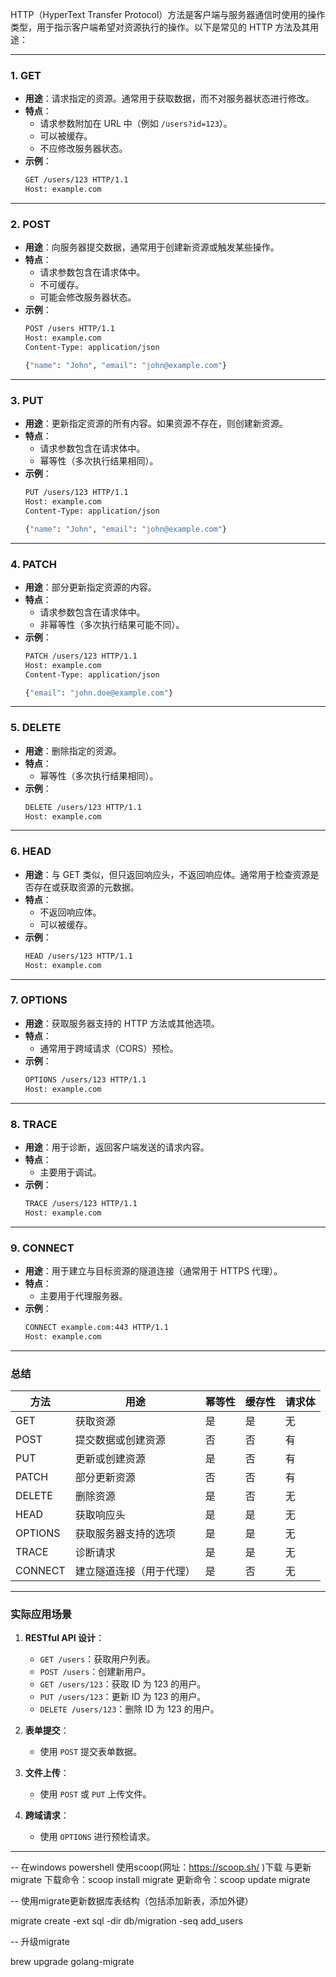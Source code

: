 
HTTP（HyperText Transfer Protocol）方法是客户端与服务器通信时使用的操作类型，用于指示客户端希望对资源执行的操作。以下是常见的 HTTP 方法及其用途：

---

### 1. **GET**
   - **用途**：请求指定的资源。通常用于获取数据，而不对服务器状态进行修改。
   - **特点**：
     - 请求参数附加在 URL 中（例如 `/users?id=123`）。
     - 可以被缓存。
     - 不应修改服务器状态。
   - **示例**：
     ```bash
     GET /users/123 HTTP/1.1
     Host: example.com
     ```

---

### 2. **POST**
   - **用途**：向服务器提交数据，通常用于创建新资源或触发某些操作。
   - **特点**：
     - 请求参数包含在请求体中。
     - 不可缓存。
     - 可能会修改服务器状态。
   - **示例**：
     ```bash
     POST /users HTTP/1.1
     Host: example.com
     Content-Type: application/json

     {"name": "John", "email": "john@example.com"}
     ```

---

### 3. **PUT**
   - **用途**：更新指定资源的所有内容。如果资源不存在，则创建新资源。
   - **特点**：
     - 请求参数包含在请求体中。
     - 幂等性（多次执行结果相同）。
   - **示例**：
     ```bash
     PUT /users/123 HTTP/1.1
     Host: example.com
     Content-Type: application/json

     {"name": "John", "email": "john@example.com"}
     ```

---

### 4. **PATCH**
   - **用途**：部分更新指定资源的内容。
   - **特点**：
     - 请求参数包含在请求体中。
     - 非幂等性（多次执行结果可能不同）。
   - **示例**：
     ```bash
     PATCH /users/123 HTTP/1.1
     Host: example.com
     Content-Type: application/json

     {"email": "john.doe@example.com"}
     ```

---

### 5. **DELETE**
   - **用途**：删除指定的资源。
   - **特点**：
     - 幂等性（多次执行结果相同）。
   - **示例**：
     ```bash
     DELETE /users/123 HTTP/1.1
     Host: example.com
     ```

---

### 6. **HEAD**
   - **用途**：与 GET 类似，但只返回响应头，不返回响应体。通常用于检查资源是否存在或获取资源的元数据。
   - **特点**：
     - 不返回响应体。
     - 可以被缓存。
   - **示例**：
     ```bash
     HEAD /users/123 HTTP/1.1
     Host: example.com
     ```

---

### 7. **OPTIONS**
   - **用途**：获取服务器支持的 HTTP 方法或其他选项。
   - **特点**：
     - 通常用于跨域请求（CORS）预检。
   - **示例**：
     ```bash
     OPTIONS /users/123 HTTP/1.1
     Host: example.com
     ```

---

### 8. **TRACE**
   - **用途**：用于诊断，返回客户端发送的请求内容。
   - **特点**：
     - 主要用于调试。
   - **示例**：
     ```bash
     TRACE /users/123 HTTP/1.1
     Host: example.com
     ```

---

### 9. **CONNECT**
   - **用途**：用于建立与目标资源的隧道连接（通常用于 HTTPS 代理）。
   - **特点**：
     - 主要用于代理服务器。
   - **示例**：
     ```bash
     CONNECT example.com:443 HTTP/1.1
     Host: example.com
     ```

---

### 总结

| 方法      | 用途                           | 幂等性 | 缓存性 | 请求体 |
|-----------|--------------------------------|--------|--------|--------|
| GET       | 获取资源                       | 是     | 是     | 无     |
| POST      | 提交数据或创建资源             | 否     | 否     | 有     |
| PUT       | 更新或创建资源                 | 是     | 否     | 有     |
| PATCH     | 部分更新资源                   | 否     | 否     | 有     |
| DELETE    | 删除资源                       | 是     | 否     | 无     |
| HEAD      | 获取响应头                     | 是     | 是     | 无     |
| OPTIONS   | 获取服务器支持的选项           | 是     | 是     | 无     |
| TRACE     | 诊断请求                       | 是     | 是     | 无     |
| CONNECT   | 建立隧道连接（用于代理）       | 是     | 否     | 无     |

---

### 实际应用场景

1. **RESTful API 设计**：
   - `GET /users`：获取用户列表。
   - `POST /users`：创建新用户。
   - `GET /users/123`：获取 ID 为 123 的用户。
   - `PUT /users/123`：更新 ID 为 123 的用户。
   - `DELETE /users/123`：删除 ID 为 123 的用户。

2. **表单提交**：
   - 使用 `POST` 提交表单数据。

3. **文件上传**：
   - 使用 `POST` 或 `PUT` 上传文件。

4. **跨域请求**：
   - 使用 `OPTIONS` 进行预检请求。

---

-- 在windows powershell 使用scoop(网址：https://scoop.sh/ )下载
   与更新migrate
   下载命令：scoop install migrate
   更新命令：scoop update migrate

-- 使用migrate更新数据库表结构（包括添加新表，添加外键）

migrate create -ext sql -dir db/migration -seq add_users

-- 升级migrate

brew upgrade golang-migrate

